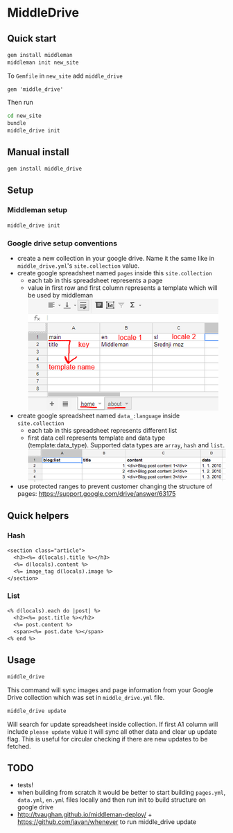 # MiddleDrive

## Quick start

```bash
gem install middleman
middleman init new_site
```

To `Gemfile` in `new_site` add `middle_drive`

```
gem 'middle_drive'
```

Then run

```bash
cd new_site
bundle
middle_drive init
```

## Manual install

```bash
gem install middle_drive
```

## Setup

### Middleman setup

```bash
middle_drive init
```

### Google drive setup conventions

- create a new collection in your google drive. Name it the same like in `middle_drive.yml`'s `site.collection` value.
- create google spreadsheet named `pages` inside this `site.collection`
  - each tab in this spreadsheet represents a page
  - value in first row and first column represents a template which will be used by middleman
![Example 1](img/spreadsheet.png)
- create google spreadsheet named `data_:language` inside `site.collection`
  - each tab in this spreadsheet represents different list
  - first data cell represents template and data type (template:data_type). Supported data types are `array`, `hash` and `list`.
![Example 2](img/spreadsheet-data.png)
- use protected ranges to prevent customer changing the structure of pages: https://support.google.com/drive/answer/63175


## Quick helpers

### Hash

```erb
<section class="article">
  <h3><%= d(locals).title %></h3>
  <%= d(locals).content %>
  <%= image_tag d(locals).image %>
</section>
```

### List

```erb
<% d(locals).each do |post| %>
  <h2><%= post.title %></h2>
  <%= post.content %>
  <span><%= post.date %></span>
<% end %>
```

## Usage

```bash
middle_drive
```

This command will sync images and page information from your Google Drive collection which was set in
`middle_drive.yml` file.

```bash
middle_drive update
```

Will search for update spreadsheet inside collection. If first A1 column will include `please update` value it will
sync all other data and clear up update flag. This is useful for circular checking if there are new updates to be
fetched.

## TODO
- tests!
- when building from scratch it would be better to start building `pages.yml`, `data.yml`, `en.yml` files locally
and then run init to build structure on google drive
- http://tvaughan.github.io/middleman-deploy/ + https://github.com/javan/whenever to run middle_drive update
